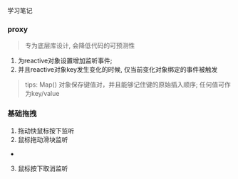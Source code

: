 学习笔记

### proxy
> 专为底层库设计, 会降低代码的可预测性

1. 为reactive对象设置增加监听事件;
2. 并且reactive对象key发生变化的时候, 仅当前变化对象绑定的事件被触发


> tips: Map() 对象保存键值对，并且能够记住键的原始插入顺序; 任何值可作为key/value

### 基础拖拽
1. 拖动快鼠标按下监听
2. 鼠标拖动滑块监听
  - 
3. 鼠标按下取消监听